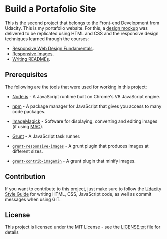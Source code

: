 # Build a Portafolio Site

This is the second project that belongs to the Front-end Development from Udacity. This is my portafolio website. For this, a [design mockup](https://github.com/Dianac182/my-portafolio-website/blob/master/design-mockup-portfolio.pdf) was delivered to be replicated using HTML and CSS and the responsive design techniques learned through the courses:

- [Responsive Web Design Fundamentals](https://eu.udacity.com/course/responsive-web-design-fundamentals--ud893).
- [Responsive Images](https://eu.udacity.com/course/responsive-images--ud882).
- [Writing READMEs](https://eu.udacity.com/course/writing-readmes--ud777).

## Prerequisites

The following are the tools that were used for working in this project:

- [Node.js](https://nodejs.org/en/download/) - A JavaScript runtime built on Chrome's V8 JavaScript engine.

- [npm](https://www.npmjs.com/) - A package manager for JavaScript that gives you access to many code packages.

- [ImageMagick](http://www.imagemagick.org/script/index.php) - Software for displaying, converting and editing images (if using [MAC](http://cactuslab.com/imagemagick/)).
- [Grunt](https://gruntjs.com/getting-started) - A JavaScript task runner.
- [```grunt-responsive-images```](https://github.com/andismith/grunt-responsive-images) - A grunt plugin that produces images at different sizes.
- [```grunt-contrib-imagemin```](https://github.com/gruntjs/grunt-contrib-imagemin) - A grunt plugin that minify images.

## Contribution

If you want to contribute to this project, just make sure to follow the [Udacity Style Guide](http://udacity.github.io/frontend-nanodegree-styleguide/index.html) for writing HTML, CSS, JavaScript code, as well as commit messages when using GIT.

## License

This project is licensed under the MIT License - see the [LICENSE.txt](https://github.com/Dianac182/my-portafolio-website/blob/master/LICENSE.txt) file for details